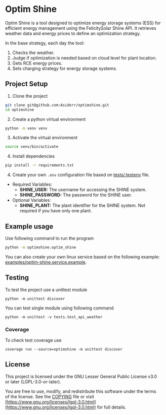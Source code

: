 # Optim Shine

Optim Shine is a tool designed to optimize energy storage systems (ESS)
for efficient energy management using the FelicitySolar Shine API.
It retrieves weather data and energy prices to define an optimization strategy.

In the base strategy, each day the tool:
1. Checks the weather.
2. Judge if optimization is needed based on cloud level for plant location.
3. Gets RCE energy prices.
3. Sets charging strategy for energy storage systems.

## Project Setup

1. Clone the project
```bash
git clone git@github.com:Asiderr/optimshine.git
cd optimshine
```

2. Create a python virtual environment
```bash
python -m venv venv
```

3. Activate the virtual environment
```bash
source venv/bin/activate
```

4. Install dependencies
```bash
pip install -r requirements.txt
```

4. Create your own `.env` configuration file based on
  [tests/.testenv](tests/.testenv) file.
  * Required Variables:
    - **SHINE_USER:** The username for accessing the SHINE system.
    - **SHINE_PASSWORD:** The password for the SHINE user.
  * Optional Variables:
    - **SHINE_PLANT:** The plant identifier for the SHINE system.
      Not required if you have only one plant.


## Example usage

Use following command to run the program
```bash
python -m optimshine.optim_shine
```

You can also create your own linux service based on the following example:
[examples/optim-shine.service.example](examples/optim-shine.service.example).

## Testing

To test the project use a unittest module
```
python -m unittest discover
```

You can test single module using following command
```
python -m unittest -v tests.test_api_weather
```

### Coverage

To check test coverage use
```
coverage run --source=optimshine -m unittest discover
```

## License

This project is licensed under the GNU Lesser General Public License v3.0
or later (LGPL-3.0-or-later).

You are free to use, modify, and redistribute this software under the terms
of the license. See the [COPYING](./COPYING) file or visit
[https://www.gnu.org/licenses/lgpl-3.0.html](https://www.gnu.org/licenses/lgpl-3.0.html)
for full details.

